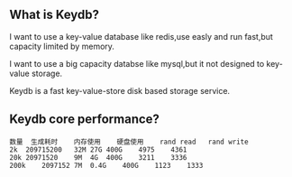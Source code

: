 What is Keydb?
--------------

I want to use a key-value database like redis,use easly and run fast,but capacity limited by memory.

I want to use a big capacity databse like mysql,but it not designed to key-value storage.

Keydb is a fast key-value-store disk based storage service.



Keydb core performance? 
--------------

    数量	生成耗时	内存使用	硬盘使用	rand read	rand write
    2k	209715200	32M	27G	400G	4975	4361
    20k	20971520	9M	4G	400G	3211	3336
    200k	2097152	7M	0.4G	400G	1123	1333

